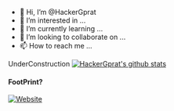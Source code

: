 - 👋 Hi, I’m @HackerGprat
- 👀 I’m interested in ...
- 🌱 I’m currently learning ...
- 💞️ I’m looking to collaborate on ...
- 📫 How to reach me ...

<!---
HackerGprat/HackerGprat is a ✨ special ✨ repository because its `README.md` (this file) appears on your GitHub profile.
You can click the Preview link to take a look at your changes.
--->
UnderConstruction 
[![HackerGprat's github stats](https://github-readme-stats.vercel.app/api?username=hackergprat&count_private=true&show_icons=true&theme=gruvbox)](https://github.com/anuraghazra/github-readme-stats)


#### FootPrint?
[![Website](https://img.shields.io/badge/-WEBSITE-3d424a?style=for-the-badge&logo=jekyll&logoColor=green)](https://HackerGprat.github.io)
